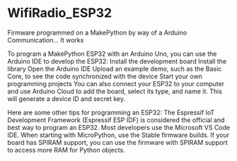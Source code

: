 # WifiRadio_ESP32
Firmware programmed on a MakePython by way of a Arduino Communication... It works

To program a MakePython ESP32 with an Arduino Uno, you can use the Arduino IDE to develop the ESP32: 
Install the development board 
Install the library 
Open the Arduino IDE 
Upload an example demo, such as the Basic Core, to see the code synchronized with the device 
Start your own programming projects 
You can also connect your ESP32 to your computer and use Arduino Cloud to add the board, select its type, and name it. This will generate a device ID and secret key. 

Here are some other tips for programming an ESP32: 
The Espressif IoT Development Framework (Espressif ESP IDF) is considered the official and best way to program an ESP32. 
Most developers use the Microsoft VS Code IDE. 
When starting with MicroPython, use the Stable firmware builds. 
If your board has SPIRAM support, you can use the firmware with SPIRAM support to access more RAM for Python objects. 
